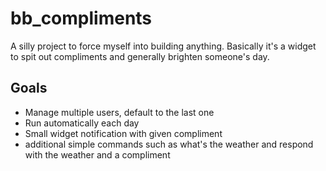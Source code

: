 # bb_compliments

A silly project to force myself into building anything. Basically it's a widget to spit out compliments and generally brighten someone's day.

## Goals

- Manage multiple users, default to the last one
- Run automatically each day
- Small widget notification with given compliment
- additional simple commands such as what's the weather and respond with the weather and a compliment
